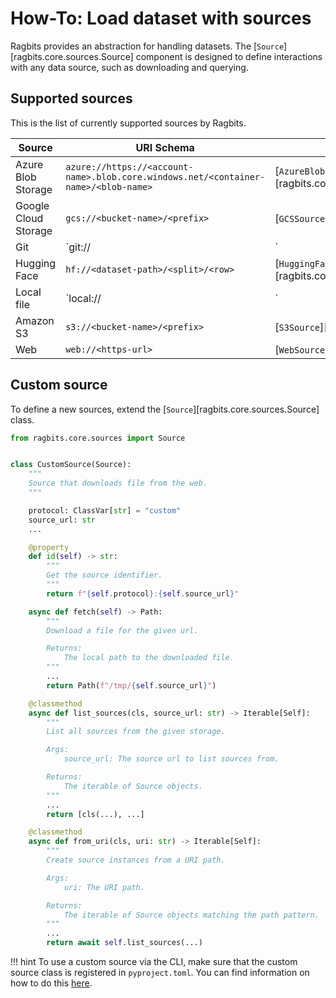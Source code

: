 # How-To: Load dataset with sources

Ragbits provides an abstraction for handling datasets. The [`Source`][ragbits.core.sources.Source] component is designed to define interactions with any data source, such as downloading and querying.

## Supported sources

This is the list of currently supported sources by Ragbits.

| Source | URI Schema | Class |
|-|-|-|
| Azure Blob Storage | `azure://https://<account-name>.blob.core.windows.net/<container-name>/<blob-name>` | [`AzureBlobStorageSource`][ragbits.core.sources.AzureBlobStorageSource] |
| Google Cloud Storage | `gcs://<bucket-name>/<prefix>` | [`GCSSource`][ragbits.core.sources.GCSSource] |
| Git | `git://<https-url>|<ssh-url>` | [`GitSource`][ragbits.core.sources.GitSource] |
| Hugging Face | `hf://<dataset-path>/<split>/<row>` | [`HuggingFaceSource`][ragbits.core.sources.HuggingFaceSource] |
| Local file | `local://<file-path>|<blob-pattern>` | [`LocalFileSource`][ragbits.core.sources.LocalFileSource] |
| Amazon S3 | `s3://<bucket-name>/<prefix>` | [`S3Source`][ragbits.core.sources.S3Source] |
| Web | `web://<https-url>` | [`WebSource`][ragbits.core.sources.WebSource] |

## Custom source

To define a new sources, extend the [`Source`][ragbits.core.sources.Source] class.

```python
from ragbits.core.sources import Source


class CustomSource(Source):
    """
    Source that downloads file from the web.
    """

    protocol: ClassVar[str] = "custom"
    source_url: str
    ...

    @property
    def id(self) -> str:
        """
        Get the source identifier.
        """
        return f"{self.protocol}:{self.source_url}"

    async def fetch(self) -> Path:
        """
        Download a file for the given url.

        Returns:
            The local path to the downloaded file.
        """
        ...
        return Path(f"/tmp/{self.source_url}")

    @classmethod
    async def list_sources(cls, source_url: str) -> Iterable[Self]:
        """
        List all sources from the given storage.

        Args:
            source_url: The source url to list sources from.

        Returns:
            The iterable of Source objects.
        """
        ...
        return [cls(...), ...]

    @classmethod
    async def from_uri(cls, uri: str) -> Iterable[Self]:
        """
        Create source instances from a URI path.

        Args:
            uri: The URI path.

        Returns:
            The iterable of Source objects matching the path pattern.
        """
        ...
        return await self.list_sources(...)
```

!!! hint
    To use a custom source via the CLI, make sure that the custom source class is registered in `pyproject.toml`. You can find information on how to do this [here](../project/custom_components.md).
